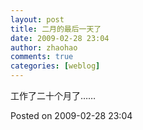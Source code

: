 ```yaml
---
layout: post
title: 二月的最后一天了
date: 2009-02-28 23:04
author: zhaohao
comments: true
categories: [weblog]
---
```

工作了二十个月了……

Posted on 2009-02-28 23:04
